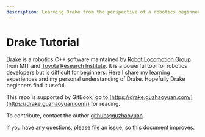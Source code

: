 ```yaml
---
description: Learning Drake from the perspective of a robotics beginner.
---
```


# Drake Tutorial

[Drake](https://drake.mit.edu/) is a robotics C++ software maintained by [Robot Locomotion Group](http://groups.csail.mit.edu/locomotion/) from MIT and [Toyota Research Institute](https://www.tri.global/). It is a powerful tool for robotics developers but is difficult for beginners. Here I share my learning experiences and my personal understanding of Drake. Hopefully Drake beginners find it useful.

This repo is supported by GitBook, go to [https://drake.guzhaoyuan.com/](https://drake.guzhaoyuan.com/) for reading.

To contribute, contact the author [github@guzhaoyuan](https://github.com/guzhaoyuan).

If you have any questions, please [file an issue](https://github.com/guzhaoyuan/drake-tutorial/issues), so this document improves.

